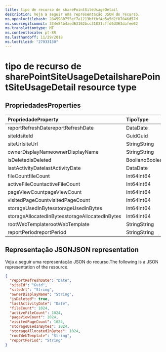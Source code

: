 ```yaml
---
title: tipo de recurso de sharePointSiteUsageDetail
description: Veja a seguir uma representação JSON do recurso.
ms.openlocfilehash: 2845980755ef7a1213bffbf4e5a5d2f87046d57d
ms.sourcegitcommit: 334e84b4aed63162bcc31831cffd6d363dafee02
ms.translationtype: MT
ms.contentlocale: pt-BR
ms.lasthandoff: 11/29/2018
ms.locfileid: "27033180"
---
```

# <a name="sharepointsiteusagedetail-resource-type"></a><span data-ttu-id="937a2-103">tipo de recurso de sharePointSiteUsageDetail</span><span class="sxs-lookup"><span data-stu-id="937a2-103">sharePointSiteUsageDetail resource type</span></span>

## <a name="properties"></a><span data-ttu-id="937a2-104">Propriedades</span><span class="sxs-lookup"><span data-stu-id="937a2-104">Properties</span></span>

| <span data-ttu-id="937a2-105">Propriedade</span><span class="sxs-lookup"><span data-stu-id="937a2-105">Property</span></span>                | <span data-ttu-id="937a2-106">Tipo</span><span class="sxs-lookup"><span data-stu-id="937a2-106">Type</span></span>    |
| :---------------------- | :------ |
| <span data-ttu-id="937a2-107">reportRefreshDate</span><span class="sxs-lookup"><span data-stu-id="937a2-107">reportRefreshDate</span></span>       | <span data-ttu-id="937a2-108">Data</span><span class="sxs-lookup"><span data-stu-id="937a2-108">Date</span></span>    |
| <span data-ttu-id="937a2-109">siteId</span><span class="sxs-lookup"><span data-stu-id="937a2-109">siteId</span></span>                  | <span data-ttu-id="937a2-110">Guid</span><span class="sxs-lookup"><span data-stu-id="937a2-110">Guid</span></span>  |
| <span data-ttu-id="937a2-111">siteUrl</span><span class="sxs-lookup"><span data-stu-id="937a2-111">siteUrl</span></span>                 | <span data-ttu-id="937a2-112">String</span><span class="sxs-lookup"><span data-stu-id="937a2-112">String</span></span>  |
| <span data-ttu-id="937a2-113">ownerDisplayName</span><span class="sxs-lookup"><span data-stu-id="937a2-113">ownerDisplayName</span></span>        | <span data-ttu-id="937a2-114">String</span><span class="sxs-lookup"><span data-stu-id="937a2-114">String</span></span>  |
| <span data-ttu-id="937a2-115">isDeleted</span><span class="sxs-lookup"><span data-stu-id="937a2-115">isDeleted</span></span>               | <span data-ttu-id="937a2-116">Booliano</span><span class="sxs-lookup"><span data-stu-id="937a2-116">Boolean</span></span> |
| <span data-ttu-id="937a2-117">lastActivityDate</span><span class="sxs-lookup"><span data-stu-id="937a2-117">lastActivityDate</span></span>        | <span data-ttu-id="937a2-118">Data</span><span class="sxs-lookup"><span data-stu-id="937a2-118">Date</span></span>    |
| <span data-ttu-id="937a2-119">fileCount</span><span class="sxs-lookup"><span data-stu-id="937a2-119">fileCount</span></span>               | <span data-ttu-id="937a2-120">Int64</span><span class="sxs-lookup"><span data-stu-id="937a2-120">Int64</span></span>   |
| <span data-ttu-id="937a2-121">activeFileCount</span><span class="sxs-lookup"><span data-stu-id="937a2-121">activeFileCount</span></span>         | <span data-ttu-id="937a2-122">Int64</span><span class="sxs-lookup"><span data-stu-id="937a2-122">Int64</span></span>   |
| <span data-ttu-id="937a2-123">pageViewCount</span><span class="sxs-lookup"><span data-stu-id="937a2-123">pageViewCount</span></span>           | <span data-ttu-id="937a2-124">Int64</span><span class="sxs-lookup"><span data-stu-id="937a2-124">Int64</span></span>   |
| <span data-ttu-id="937a2-125">visitedPageCount</span><span class="sxs-lookup"><span data-stu-id="937a2-125">visitedPageCount</span></span>        | <span data-ttu-id="937a2-126">Int64</span><span class="sxs-lookup"><span data-stu-id="937a2-126">Int64</span></span>   |
| <span data-ttu-id="937a2-127">storageUsedInBytes</span><span class="sxs-lookup"><span data-stu-id="937a2-127">storageUsedInBytes</span></span>      | <span data-ttu-id="937a2-128">Int64</span><span class="sxs-lookup"><span data-stu-id="937a2-128">Int64</span></span>   |
| <span data-ttu-id="937a2-129">storageAllocatedInBytes</span><span class="sxs-lookup"><span data-stu-id="937a2-129">storageAllocatedInBytes</span></span> | <span data-ttu-id="937a2-130">Int64</span><span class="sxs-lookup"><span data-stu-id="937a2-130">Int64</span></span>   |
| <span data-ttu-id="937a2-131">rootWebTemplate</span><span class="sxs-lookup"><span data-stu-id="937a2-131">rootWebTemplate</span></span>         | <span data-ttu-id="937a2-132">String</span><span class="sxs-lookup"><span data-stu-id="937a2-132">String</span></span>  |
| <span data-ttu-id="937a2-133">reportPeriod</span><span class="sxs-lookup"><span data-stu-id="937a2-133">reportPeriod</span></span>            | <span data-ttu-id="937a2-134">String</span><span class="sxs-lookup"><span data-stu-id="937a2-134">String</span></span>  |

## <a name="json-representation"></a><span data-ttu-id="937a2-135">Representação JSON</span><span class="sxs-lookup"><span data-stu-id="937a2-135">JSON representation</span></span>

<span data-ttu-id="937a2-136">Veja a seguir uma representação JSON do recurso.</span><span class="sxs-lookup"><span data-stu-id="937a2-136">The following is a JSON representation of the resource.</span></span>

<!-- {
  "blockType": "resource",
  "@odata.type": "microsoft.graph.sharePointSiteUsageDetail"
} -->

```json
{
  "reportRefreshDate": "Date", 
  "siteId": "Guid", 
  "siteUrl": "String", 
  "ownerDisplayName": "String", 
  "isDeleted": true, 
  "lastActivityDate": "Date", 
  "fileCount": 1024, 
  "activeFileCount": 1024, 
  "pageViewCount": 1024, 
  "visitedPageCount": 1024, 
  "storageUsedInBytes": 1024, 
  "storageAllocatedInBytes": 1024, 
  "rootWebTemplate": "String", 
  "reportPeriod": "String"
}
```
